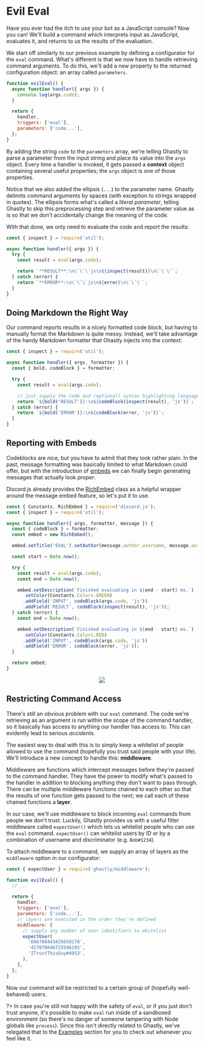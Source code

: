 # Evil Eval
Have you ever had the itch to use your bot as a JavaScript console? Now you can! We'll build a command which interprets input as JavaScript, evaluates it, and returns to us the results of the evaluation.

We start off similarly to our previous example by defining a configurator for the `eval` command. What's different is that we now have to handle retrieving command arguments. To do this, we'll add a new property to the returned configuration object: an array called `parameters`.

```js
function evilEval() {
  async function handler({ args }) {
    console.log(args.code);
  }

  return {
    handler,
    triggers: ['eval'],
    parameters: ['code...'],
  };
}
```

By adding the string `code` to the `parameters` array, we're telling Ghastly to parse a parameter from the input string and place its value into the `args` object. Every time a handler is invoked, it gets passed a **context** object containing several useful properties; the `args` object is one of those properties.

Notice that we also added the ellipsis (`...`) to the parameter name. Ghastly delimits command arguments by spaces (with exception to strings wrapped in quotes). The ellipsis forms what's called a *literal parameter*, telling Ghastly to skip this preprocessing step and retrieve the parameter value as is so that we don't accidentally change the meaning of the code.

With that done, we only need to evaluate the code and report the results:

```js
const { inspect } = require('util');

async function handler({ args }) {
  try {
    const result = eval(args.code);

    return `**RESULT**:\n\`\`\`js\n${inspect(result)}\n\`\`\``;
  } catch (error) {
    return `**ERROR**:\n\`\`\`js\n${error}\n\`\`\``;
  }
}
```

## Doing Markdown the Right Way
Our command reports results in a nicely formatted code block, but having to manually format the Markdown is quite messy. Instead, we'll take advantage of the handy Markdown formatter that Ghastly injects into the context:

```js
const { inspect } = require('util');

async function handler({ args, formatter }) {
  const { bold, codeBlock } = formatter;

  try {
    const result = eval(args.code);

    // just supply the code and (optional) syntax highlighting language
    return `${bold('RESULT')}:\n${codeBlock(inspect(result), 'js')}`;
  } catch (error) {
    return `${bold('ERROR')}:\n${codeBlock(error, 'js')}`;
  }
}
```

## Reporting with Embeds
Codeblocks are nice, but you have to admit that they look rather plain. In the past, message formatting was basically limited to what Markdown could offer, but with the introduction of [embeds](https://discordapp.com/developers/docs/resources/channel#embed-object) we can finally begin generating messages that actually look *proper*.

Discord.js already provides the [RichEmbed](https://discord.js.org/#/docs/main/stable/class/RichEmbed) class as a helpful wrapper around the message embed feature, so let's put it to use.

```js
const { Constants, RichEmbed } = require('discord.js');
const { inspect } = require('util');

async function handler({ args, formatter, message }) {
  const { codeBlock } = formatter;
  const embed = new RichEmbed();

  embed.setTitle('EVAL').setAuthor(message.author.username, message.author.avatarURL);

  const start = Date.now();

  try {
    const result = eval(args.code);
    const end = Date.now();

    embed.setDescription(`Finished evaluating in ${end - start} ms.`)
      .setColor(Constants.Colors.GREEN)
      .addField('INPUT', codeBlock(args.code, 'js'))
      .addField('RESULT', codeBlock(inspect(result), 'js'));
  } catch (error) {
    const end = Date.now();

    embed.setDescription(`Finished evaluating in ${end - start} ms.`)
      .setColor(Constants.Colors.RED)
      .addField('INPUT', codeBlock(args.code, 'js'))
      .addField('ERROR', codeBlock(error, 'js'));
  }

  return embed;
}
```

<div align="center">
  <img src="/assets/readme/eval-embed.png">
</div>

## Restricting Command Access
There's still an obvious problem with our `eval` command. The code we're retrieving as an argument is run within the scope of the command handler, so it basically has access to anything our handler has access to. This can evidently lead to serious *accidents*.

The easiest way to deal with this is to simply keep a whitelist of people allowed to use the command (hopefully you trust said people with your life). We'll introduce a new concept to handle this: **middleware**.

Middleware are functions which intercept messages before they're passed to the command handler. They have the power to modify what's passed to the handler in addition to blocking anything they don't want to pass through. There can be multiple middleware functions chained to each other so that the results of one function gets passed to the next; we call each of these chained functions a **layer**.

In our case, we'll use middleware to block incoming `eval` commands from people we don't trust. Luckily, Ghastly provides us with a useful filter middleware called `expectUser()` which lets us whitelist people who can use the `eval` command. `expectUser()` can whitelist users by ID or by a combination of username and discriminator (e.g. `Bob#1234`).

To attach middleware to a command, we supply an array of layers as the `middleware` option in our configurator:

```js
const { expectUser } = require('ghastly/middleware');

function evilEval() {
  // ...

  return {
    handler,
    triggers: ['eval'],
    parameters: ['code...'],
    // layers are executed in the order they're defined
    middleware: [
      // supply any number of user identifiers to whitelist
      expectUser(
        '606780443435650178',
        '427870646725546192',
        'ITrustThisGuy#4953',
      ),
    ],
  };
}
```

Now our command will be restricted to a certain group of (hopefully well-behaved) users.

?> In case you're still not happy with the safety of `eval`, or if you just don't trust anyone, it's possible to make `eval` run inside of a sandboxed environment (so there's no danger of someone tampering with Node globals like `process`). Since this isn't directly related to Ghastly, we've relegated that to the [Examples](a-less-evil-eval) section for you to check out whenever you feel like it.
